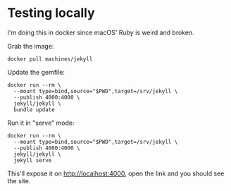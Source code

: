 # Testing locally

I'm doing this in docker since macOS' Ruby is weird and broken.

Grab the image:

```
docker pull machines/jekyll
```

Update the gemfile:

```
docker run --rm \
  --mount type=bind,source="$PWD",target=/srv/jekyll \
  --publish 4000:4000 \
  jekyll/jekyll \
  bundle update
```

Run it in "serve" mode:

```
docker run --rm \
  --mount type=bind,source="$PWD",target=/srv/jekyll \
  --publish 4000:4000 \
  jekyll/jekyll \
  jekyll serve
```

This'll expose it on <http://localhost:4000>, open the link and you should see the site.
